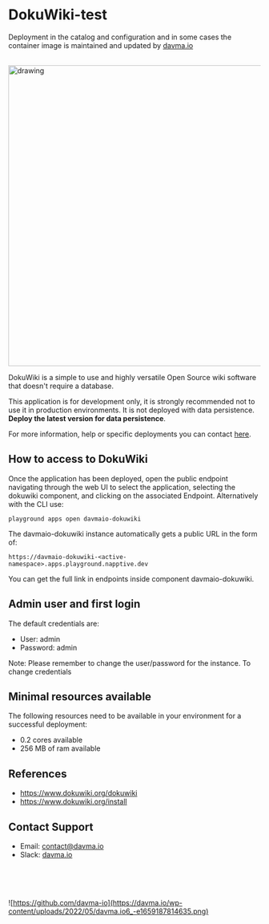 # DokuWiki-test

Deployment in the catalog and configuration and in some cases the container image is maintained and updated by [davma.io](mailto:contact@davma.io)

</br>

<img src="https://www.dokuwiki.org/_media/template:dokuwiki_template.png" alt="drawing" width="600"/>

DokuWiki is a simple to use and highly versatile Open Source wiki software that doesn't require a database.

<!-- [![Update dokuwiki in to Napptive Playground](https://github.com/davma-io-templates/napptive-template/actions/workflows/dokuwiki-actions.yml/badge.svg)](https://github.com/davma-io-templates/napptive-template/actions/workflows/dokuwiki-actions.yml) -->

This application is for development only, it is strongly recommended not to use it in production environments. It is not deployed with data persistence. __Deploy the latest version for data persistence__. 

For more information, help or specific deployments you can contact [here](mailto:contact@davma.io).


## How to access to DokuWiki

Once the application has been deployed, open the public endpoint navigating through the web UI to select the application, selecting the dokuwiki component, and clicking on the associated Endpoint. Alternatively with the CLI use:

```
playground apps open davmaio-dokuwiki
```

The davmaio-dokuwiki instance automatically gets a public URL in the form of:
```
https://davmaio-dokuwiki-<active-namespace>.apps.playground.napptive.dev
```
You can get the full link in endpoints inside component davmaio-dokuwiki.

## Admin user and first login
The default credentials are:
- User: admin
- Password: admin

Note: Please remember to change the user/password for the instance. To change credentials

## Minimal resources available
The following resources need to be available in your environment for a successful deployment:
- 0.2 cores available
- 256 MB of ram available

## References
* https://www.dokuwiki.org/dokuwiki
* https://www.dokuwiki.org/install

## Contact Support

- Email: [contact@davma.io](mailto:contact@davma.io)
- Slack: [davma.io](https://join.slack.com/t/davmaioespacio/shared_invite/zt-1ad2hnzn6-DdMBvCaOPozfVAHhzvlSVQ)

</br>
</br>
</br>

![https://github.com/davma-io](https://davma.io/wp-content/uploads/2022/05/davma.io6_-e1659187814635.png)
</br>
</br>
</br>